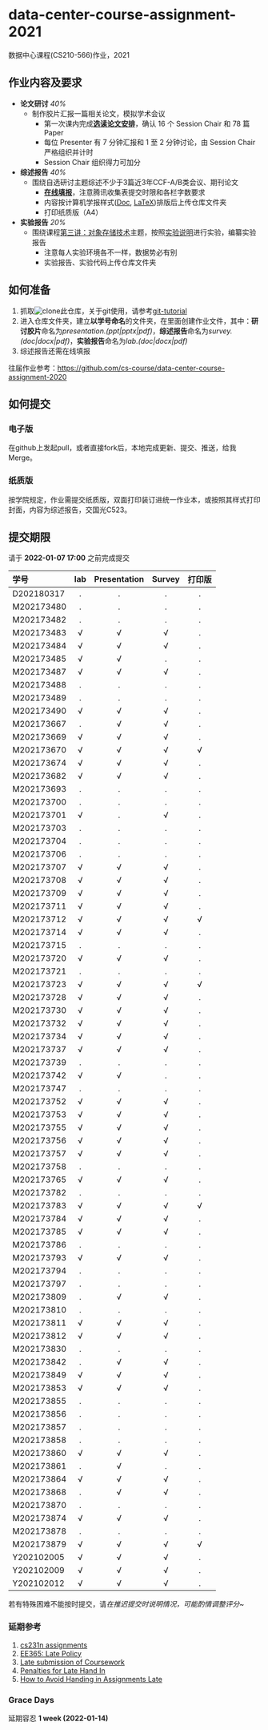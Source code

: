 # data-center-course-assignment-2021

数据中心课程(CS210-566)作业，2021

## 作业内容及要求

- **论文研讨** *40%*
  - 制作胶片汇报一篇相关论文，模拟学术会议
    - 第一次课内完成[**选读论文安排**](https://docs.qq.com/doc/DRG1CZFZmaFRRYkJj)，确认 16 个 Session Chair 和 78 篇 Paper
    - 每位 Presenter 有 7 分钟汇报和 1 至 2 分钟讨论，由 Session Chair 严格组织并计时
    - Session Chair 组织得力可加分
- **综述报告** *40%*
  - 围绕自选研讨主题综述不少于3篇近3年CCF-A/B类会议、期刊论文
    - [**在线填报**](https://docs.qq.com/form/page/DREZhYWV1Q3hPbG1n?_w_tencentdocx_form=1)，注意腾讯收集表提交时限和各栏字数要求
    - 内容按计算机学报样式([Doc](http://cjc.ict.ac.cn/wltg/new/submit/CJC-Templet_Word2003.doc), [LaTeX](http://cjc.ict.ac.cn/wltg/new/submit/LatexTemplet.zip))排版后上传仓库文件夹
    - 打印纸质版（A4）
- **实验报告** *20%*
  - 围绕课程[第三讲：对象存储技术](https://shi_zhan.gitlab.io/data-center-course/data-center-2021-obs)主题，按照[实验说明](https://shi_zhan.gitlab.io/data-center-course/data-center-2021-obs#67)进行实验，编纂实验报告
    - 注意每人实验环境各不一样，数据势必有别
    - 实验报告、实验代码上传仓库文件夹

## 如何准备

1. 抓取![clone](./clone.png?raw=true)此仓库，关于git使用，请参考[git-tutorial](https://github.com/cs-course/git-tutorial)
2. 进入仓库文件夹，建立**以学号命名**的文件夹，在里面创建作业文件，其中：**研讨胶片**命名为*presentation.(ppt|pptx|pdf)*，**综述报告**命名为*survey.(doc|docx|pdf)*，**实验报告**命名为*lab.(doc|docx|pdf)*
3. 综述报告还需在线填报

往届作业参考：<https://github.com/cs-course/data-center-course-assignment-2020>

## 如何提交

### 电子版

在github上发起pull，或者直接fork后，本地完成更新、提交、推送，给我Merge。

### 纸质版

按学院规定，作业需提交纸质版，双面打印装订进统一作业本，或按照其样式打印封面，内容为综述报告，交国光C523。

## 提交期限

请于 **2022-01-07 17:00** 之前完成提交

| 学号       | lab | Presentation | Survey | **打印版** |
| :---       | :---:   | :---:   | :---:  | :---:      |
| D202180317 | . | . | . | . |
| M202173480 | . | . | . | . |
| M202173482 | . | . | . | . |
| M202173483 | √ | √ | √ | . |
| M202173484 | √ | √ | √ | . |
| M202173485 | √ | √ | . | . |
| M202173487 | √ | √ | √ | . |
| M202173488 | . | . | . | . |
| M202173489 | . | . | . | . |
| M202173490 | √ | √ | √ | . |
| M202173667 | . | √ | √ | . |
| M202173669 | √ | √ | √ | . |
| M202173670 | √ | √ | √ | √ |
| M202173674 | √ | √ | √ | . |
| M202173682 | √ | √ | √ | . |
| M202173693 | . | . | . | . |
| M202173700 | . | . | . | . |
| M202173701 | √ | . | √ | . |
| M202173703 | . | . | . | . |
| M202173704 | . | . | . | . |
| M202173706 | . | . | . | . |
| M202173707 | √ | √ | √ | . |
| M202173708 | √ | √ | √ | . |
| M202173709 | √ | √ | √ | . |
| M202173711 | √ | √ | √ | . |
| M202173712 | √ | √ | √ | √ |
| M202173714 | √ | √ | √ | . |
| M202173715 | . | . | . | . |
| M202173720 | √ | √ | √ | . |
| M202173721 | . | . | . | . |
| M202173723 | √ | √ | √ | √ |
| M202173728 | √ | √ | √ | . |
| M202173730 | √ | √ | √ | . |
| M202173732 | √ | √ | √ | . |
| M202173734 | √ | √ | √ | . |
| M202173737 | √ | √ | √ | . |
| M202173739 | . | . | . | . |
| M202173742 | √ | √ | . | . |
| M202173747 | . | . | . | . |
| M202173752 | √ | √ | √ | . |
| M202173753 | √ | √ | √ | . |
| M202173755 | √ | √ | √ | . |
| M202173756 | √ | √ | √ | . |
| M202173757 | √ | √ | √ | . |
| M202173758 | . | . | . | . |
| M202173765 | √ | √ | √ | . |
| M202173782 | . | . | . | . |
| M202173783 | √ | √ | √ | √ |
| M202173784 | √ | √ | √ | . |
| M202173785 | √ | √ | √ | . |
| M202173786 | . | . | . | . |
| M202173793 | √ | √ | √ | . |
| M202173794 | . | . | . | . |
| M202173797 | . | . | . | . |
| M202173809 | . | √ | √ | . |
| M202173810 | . | . | . | . |
| M202173811 | √ | √ | √ | . |
| M202173812 | √ | √ | √ | . |
| M202173830 | . | . | . | . |
| M202173842 | . | √ | √ | . |
| M202173849 | √ | √ | √ | . |
| M202173853 | √ | √ | √ | . |
| M202173855 | . | . | . | . |
| M202173856 | . | . | . | . |
| M202173857 | . | . | . | . |
| M202173858 | . | . | . | . |
| M202173860 | √ | √ | √ | . |
| M202173861 | . | √ | . | . |
| M202173864 | √ | √ | √ | . |
| M202173868 | . | √ | √ | . |
| M202173870 | . | . | . | . |
| M202173874 | √ | √ | √ | . |
| M202173878 | . | . | . | . |
| M202173879 | √ | √ | √ | √ |
| Y202102005 | √ | √ | √ | . |
| Y202102009 | √ | √ | √ | . |
| Y202102012 | √ | √ | √ | . |

若有特殊困难不能按时提交，请*在推迟提交时说明情况，可能酌情调整评分~*

### 延期参考

1. [cs231n assignments](http://vision.stanford.edu/teaching/cs231n/assignments.html)
2. [EE365: Late Policy](https://stanford.edu/class/ee365/late.html)
3. [Late submission of Coursework](https://www2.le.ac.uk/offices/sas2/assessments/late-submission)
4. [Penalties for Late Hand In](http://www.dcs.shef.ac.uk/intranet/teaching/public/assessment/latehandin.html)
5. [How to Avoid Handing in Assignments Late](https://www.wikihow.com/Avoid-Handing-in-Assignments-Late)

### Grace Days

延期容忍 **1 week (2022-01-14)**
